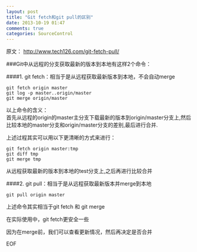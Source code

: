 ```yaml
---
layout: post
title: "Git fetch和git pull的区别"
date: 2013-10-19 01:47
comments: true
categories: SourceControl
---
```


原文： http://www.tech126.com/git-fetch-pull/ 


###Git中从远程的分支获取最新的版本到本地有这样2个命令：

####1. git fetch：相当于是从远程获取最新版本到本地，不会自动merge

```
git fetch origin master
git log -p master..origin/master
git merge origin/master
```

<!-- more -->

以上命令的含义：  
首先从远程的origin的master主分支下载最新的版本到origin/master分支上,然后比较本地的master分支和origin/master分支的差别,最后进行合并.  
  
上述过程其实可以用以下更清晰的方式来进行：

```
git fetch origin master:tmp
git diff tmp 
git merge tmp
```

从远程获取最新的版本到本地的test分支上,之后再进行比较合并


####2. git pull：相当于是从远程获取最新版本并merge到本地

```
git pull origin master
```

上述命令其实相当于git fetch 和 git merge

在实际使用中，git fetch更安全一些

因为在merge前，我们可以查看更新情况，然后再决定是否合并

EOF
